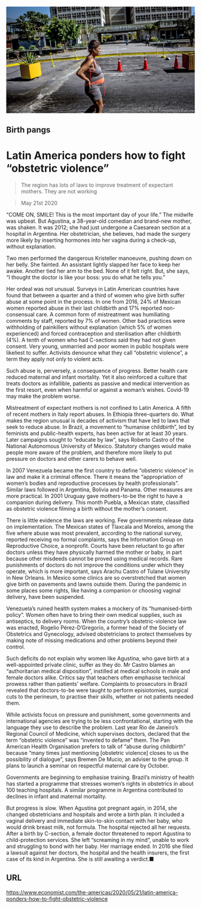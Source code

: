 ![](./images/20200523_AMP001.jpg)

## Birth pangs

# Latin America ponders how to fight “obstetric violence”

> The region has lots of laws to improve treatment of expectant mothers. They are not working

> May 21st 2020

“COME ON, SMILE! This is the most important day of your life.” The midwife was upbeat. But Agustina, a 38-year-old comedian and brand-new mother, was shaken. It was 2012; she had just undergone a Caesarean section at a hospital in Argentina. Her obstetrician, she believes, had made the surgery more likely by inserting hormones into her vagina during a check-up, without explanation.

Two men performed the dangerous Kristeller manoeuvre, pushing down on her belly. She fainted. An assistant lightly slapped her face to keep her awake. Another tied her arm to the bed. None of it felt right. But, she says, “I thought the doctor is like your boss: you do what he tells you.”

Her ordeal was not unusual. Surveys in Latin American countries have found that between a quarter and a third of women who give birth suffer abuse at some point in the process. In one from 2016, 24% of Mexican women reported abuse in their last childbirth and 17% reported non-consensual care. A common form of mistreatment was humiliating comments by staff, reported by 7% of women. Other bad practices were withholding of painkillers without explanation (which 5% of women experienced) and forced contraception and sterilisation after childbirth (4%). A tenth of women who had C-sections said they had not given consent. Very young, unmarried and poor women in public hospitals were likeliest to suffer. Activists denounce what they call “obstetric violence”, a term they apply not only to violent acts. 

Such abuse is, perversely, a consequence of progress. Better health care reduced maternal and infant mortality. Yet it also reinforced a culture that treats doctors as infallible, patients as passive and medical intervention as the first resort, even when harmful or against a woman’s wishes. Covid-19 may make the problem worse.

Mistreatment of expectant mothers is not confined to Latin America. A fifth of recent mothers in Italy report abuses. In Ethiopia three-quarters do. What makes the region unusual is decades of activism that have led to laws that seek to reduce abuse. In Brazil, a movement to “humanise childbirth”, led by feminists and public-health experts, has been active for at least 30 years. Later campaigns sought to “educate by law”, says Roberto Castro of the National Autonomous University of Mexico. Statutory changes would make people more aware of the problem, and therefore more likely to put pressure on doctors and other carers to behave well.

In 2007 Venezuela became the first country to define “obstetric violence” in law and make it a criminal offence. There it means the “appropriation of women’s bodies and reproductive processes by health professionals”. Similar laws followed in Argentina, Bolivia and Panama. Other measures are more practical. In 2001 Uruguay gave mothers-to-be the right to have a companion during delivery. This month Puebla, a Mexican state, classified as obstetric violence filming a birth without the mother’s consent. 

There is little evidence the laws are working. Few governments release data on implementation. The Mexican states of Tlaxcala and Morelos, among the five where abuse was most prevalent, according to the national survey, reported receiving no formal complaints, says the Information Group on Reproductive Choice, a nonprofit. Courts have been reluctant to go after doctors unless they have physically harmed the mother or baby, in part because other misdeeds cannot be proved using medical records. Rare punishments of doctors do not improve the conditions under which they operate, which is more important, says Arachu Castro of Tulane University in New Orleans. In Mexico some clinics are so overstretched that women give birth on pavements and lawns outside them. During the pandemic in some places some rights, like having a companion or choosing vaginal delivery, have been suspended.

Venezuela’s ruined health system makes a mockery of its “humanised-birth policy”. Women often have to bring their own medical supplies, such as antiseptics, to delivery rooms. When the country’s obstetric-violence law was enacted, Rogelio Pérez-D’Gregorio, a former head of the Society of Obstetrics and Gynecology, advised obstetricians to protect themselves by making note of missing medications and other problems beyond their control. 

Such deficits do not explain why women like Agustina, who gave birth at a well-appointed private clinic, suffer as they do. Mr Castro blames an “authoritarian medical disposition”, instilled at medical schools in male and female doctors alike. Critics say that teachers often emphasise technical prowess rather than patients’ welfare. Complaints to prosecutors in Brazil revealed that doctors-to-be were taught to perform episiotomies, surgical cuts to the perineum, to practise their skills, whether or not patients needed them. 

While activists focus on pressure and punishment, some governments and international agencies are trying to be less confrontational, starting with the language they use to describe the problem. Last year Rio de Janeiro’s Regional Council of Medicine, which supervises doctors, declared that the term “obstetric violence” was “invented to defame” them. The Pan American Health Organisation prefers to talk of “abuse during childbirth” because “many times just mentioning [obstetric violence] closes to us the possibility of dialogue”, says Bremen De Mucio, an adviser to the group. It plans to launch a seminar on respectful maternal care by October.

Governments are beginning to emphasise training. Brazil’s ministry of health has started a programme that stresses women’s rights in obstetrics in about 100 teaching hospitals. A similar programme in Argentina contributed to declines in infant and maternal mortality.

But progress is slow. When Agustina got pregnant again, in 2014, she changed obstetricians and hospitals and wrote a birth plan. It included a vaginal delivery and immediate skin-to-skin contact with her baby, who would drink breast milk, not formula. The hospital rejected all her requests. After a birth by C-section, a female doctor threatened to report Agustina to child-protection services. She left “screaming in my mind”, unable to work and struggling to bond with her baby. Her marriage ended. In 2016 she filed a lawsuit against her doctors, the hospital and the health insurers, the first case of its kind in Argentina. She is still awaiting a verdict.■

## URL

https://www.economist.com/the-americas/2020/05/21/latin-america-ponders-how-to-fight-obstetric-violence
